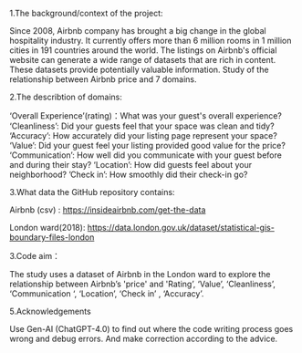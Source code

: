1.The background/context of the project:

Since 2008, Airbnb company has brought a big change in the global hospitality industry. It currently offers more than 6 million rooms in 1 million cities in 191 countries around the world. The listings on Airbnb's official website can generate a wide range of datasets that are rich in content. These datasets provide potentially valuable information. Study of the relationship between Airbnb price and 7 domains.

2.The describtion of domains:

‘Overall Experience’(rating)：What was your guest's overall experience? ‘Cleanliness’: Did your guests feel that your space was clean and tidy? ‘Accuracy’:  How accurately did your listing page represent your space? ‘Value’: Did your guest feel your listing provided good value for the price? ‘Communication’: How well did you communicate with your guest before and during their stay? ‘Location’: How did guests feel about your neighborhood? ’Check in’: How smoothly did their check-in go?

3.What data the GitHub repository contains:

Airbnb (csv) :  https://insideairbnb.com/get-the-data

London ward(2018): https://data.london.gov.uk/dataset/statistical-gis-boundary-files-london 

3.Code aim：

The study uses a dataset of Airbnb in the London ward to explore the relationship between Airbnb’s 'price' and 'Rating’, ‘Value’, ‘Cleanliness’, ‘Communication ‘, ‘Location’, ‘Check in’ , ‘Accuracy’. 


5.Acknowledgements

Use Gen-AI (ChatGPT-4.0) to find out where the code writing process goes wrong and debug errors. And make correction according to the advice.
